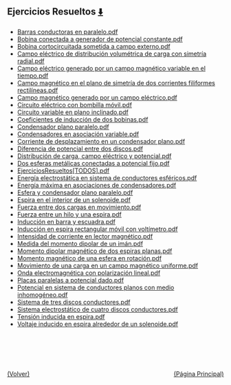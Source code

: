 
<html>
<body>
<h2>Ejercicios Resueltos <a href="https://downgit.github.io/#/home?url=https://github.com/Apuntes-FIUBA/Apuntes-Electronica/tree/main/82 - Física/8202 - Fisica II/Ejercicios Resueltos" style="font-size:20px">  ⬇️ </a></h2>
<ul>
    <li><a href="Barras conductoras en paralelo.pdf">Barras conductoras en paralelo.pdf</a></li>
    <li><a href="Bobina conectada a generador de potencial constante.pdf">Bobina conectada a generador de potencial constante.pdf</a></li>
    <li><a href="Bobina cortocircuitada sometida a campo externo.pdf">Bobina cortocircuitada sometida a campo externo.pdf</a></li>
    <li><a href="Campo eléctrico de distribución volumétrica de carga con simetría radial.pdf">Campo eléctrico de distribución volumétrica de carga con simetría radial.pdf</a></li>
    <li><a href="Campo eléctrico generado por un campo magnético variable en el tiempo.pdf">Campo eléctrico generado por un campo magnético variable en el tiempo.pdf</a></li>
    <li><a href="Campo magnético en el plano de simetría de dos corrientes filiformes rectilíneas.pdf">Campo magnético en el plano de simetría de dos corrientes filiformes rectilíneas.pdf</a></li>
    <li><a href="Campo magnético generado por un campo eléctrico.pdf">Campo magnético generado por un campo eléctrico.pdf</a></li>
    <li><a href="Circuito eléctrico con bombilla móvil.pdf">Circuito eléctrico con bombilla móvil.pdf</a></li>
    <li><a href="Circuito variable en plano inclinado.pdf">Circuito variable en plano inclinado.pdf</a></li>
    <li><a href="Coeficientes de inducción de dos bobinas.pdf">Coeficientes de inducción de dos bobinas.pdf</a></li>
    <li><a href="Condensador plano paralelo.pdf">Condensador plano paralelo.pdf</a></li>
    <li><a href="Condensadores en asociación variable.pdf">Condensadores en asociación variable.pdf</a></li>
    <li><a href="Corriente de desplazamiento en un condensador plano.pdf">Corriente de desplazamiento en un condensador plano.pdf</a></li>
    <li><a href="Diferencia de potencial entre dos discos.pdf">Diferencia de potencial entre dos discos.pdf</a></li>
    <li><a href="Distribución de carga, campo eléctrico y potencial.pdf">Distribución de carga, campo eléctrico y potencial.pdf</a></li>
    <li><a href="Dos esferas metálicas conectadas a potencial fijo.pdf">Dos esferas metálicas conectadas a potencial fijo.pdf</a></li>
    <li><a href="EjerciciosResueltos[TODOS].pdf">EjerciciosResueltos[TODOS].pdf</a></li>
    <li><a href="Energía electrostática en sistema de conductores esféricos.pdf">Energía electrostática en sistema de conductores esféricos.pdf</a></li>
    <li><a href="Energía máxima en asociaciones de condensadores.pdf">Energía máxima en asociaciones de condensadores.pdf</a></li>
    <li><a href="Esfera y condensador plano paralelo.pdf">Esfera y condensador plano paralelo.pdf</a></li>
    <li><a href="Espira en el interior de un solenoide.pdf">Espira en el interior de un solenoide.pdf</a></li>
    <li><a href="Fuerza entre dos cargas en movimiento.pdf">Fuerza entre dos cargas en movimiento.pdf</a></li>
    <li><a href="Fuerza entre un hilo y una espira.pdf">Fuerza entre un hilo y una espira.pdf</a></li>
    <li><a href="Inducción en barra y escuadra.pdf">Inducción en barra y escuadra.pdf</a></li>
    <li><a href="Inducción en espira rectangular móvil con voltímetro.pdf">Inducción en espira rectangular móvil con voltímetro.pdf</a></li>
    <li><a href="Intensidad de corriente en lector magnético.pdf">Intensidad de corriente en lector magnético.pdf</a></li>
    <li><a href="Medida del momento dipolar de un imán.pdf">Medida del momento dipolar de un imán.pdf</a></li>
    <li><a href="Momento dipolar magnético de dos espiras planas.pdf">Momento dipolar magnético de dos espiras planas.pdf</a></li>
    <li><a href="Momento magnético de una esfera en rotación.pdf">Momento magnético de una esfera en rotación.pdf</a></li>
    <li><a href="Movimiento de una carga en un campo magnético uniforme.pdf">Movimiento de una carga en un campo magnético uniforme.pdf</a></li>
    <li><a href="Onda electromagnética con polarización lineal.pdf">Onda electromagnética con polarización lineal.pdf</a></li>
    <li><a href="Placas paralelas a potencial dado.pdf">Placas paralelas a potencial dado.pdf</a></li>
    <li><a href="Potencial en sistema de conductores planos con medio inhomogéneo.pdf">Potencial en sistema de conductores planos con medio inhomogéneo.pdf</a></li>
    <li><a href="Sistema de tres discos conductores.pdf">Sistema de tres discos conductores.pdf</a></li>
    <li><a href="Sistema electrostático de cuatro discos conductores.pdf">Sistema electrostático de cuatro discos conductores.pdf</a></li>
    <li><a href="Tensión inducida en espira.pdf">Tensión inducida en espira.pdf</a></li>
    <li><a href="Voltaje inducido en espira alrededor de un solenoide.pdf">Voltaje inducido en espira alrededor de un solenoide.pdf</a></li>
</ul>
</body>
</html>








<br><br><br><br><br><a href="../" style="float: left">(Volver)</a> <a href="https://apuntes-fiuba.github.io/Apuntes-Electronica" style="float: right">(Página Principal)</a>
